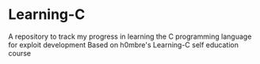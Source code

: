# Learning-C
A repository to track my progress in learning the C programming language for exploit development
Based on h0mbre's Learning-C self education course

